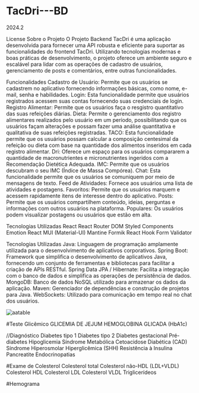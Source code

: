 # TacDri---BD
2024.2

License
Sobre o Projeto
O Projeto Backend TacDri é uma aplicação desenvolvida para fornecer uma API robusta e eficiente para suportar as funcionalidades do frontend TacDri. Utilizando tecnologias modernas e boas práticas de desenvolvimento, o projeto oferece um ambiente seguro e escalável para lidar com as operações de cadastro de usuários, gerenciamento de posts e comentários, entre outras funcionalidades.


Funcionalidades
Cadastro de Usuário: Permite que os usuários se cadastrem no aplicativo fornecendo informações básicas, como nome, e-mail, senha e habilidades.
Login: Esta funcionalidade permite que usuários registrados acessem suas contas fornecendo suas credenciais de login.
Registro Alimentar: Permite que os usuários faça o resgistro quantitativo das suas refeições diárias.
Dieta: Permite o gerenciamento dos registro alimentares realizados pelo usuário em um período, possibilitando que os usuários façam alterações e possam fazer uma análise quantitativa e qualitativa de suas refeições registradas.
TACO: Esta funcionalidade permite que os usuários possam calcular a composição centesimal da refeição ou dieta com base na quantidade dos alimentos inseridos em cada registro alimentar.
Dri: Oferece um espaço para os usuários compararem a quantidade de macronutrientes e micronutrientes ingeridos com a Recomendação Dietética Adequada. 
IMC: Permite que os usuários descubram o seu IMC (Índice de Massa Compórea).
Chat: Esta funcionalidade permite que os usuários se comuniquem por meio de mensagens de texto.
Feed de Atividades: Fornece aos usuários uma lista de atividades e postagens.
Favoritos: Permite que os usuários marquem e acessem rapidamente itens de interesse dentro do aplicativo.
Posts: Permite que os usuários compartilhem conteúdo, ideias, perguntas e informações com outros usuários na plataforma.
Populares: Os usuários podem visualizar postagens ou usuários que estão em alta.

Tecnologias Utilizadas
React
React Router DOM
Styled Components
Emotion React
MUI (Material-UI)
Mantine
Formik
React Hook Form
Validator

Tecnologias Utilizadas
Java: Linguagem de programação amplamente utilizada para o desenvolvimento de aplicativos corporativos.
Spring Boot: Framework que simplifica o desenvolvimento de aplicativos Java, fornecendo um conjunto de ferramentas e bibliotecas para facilitar a criação de APIs RESTful.
Spring Data JPA / Hibernate: Facilita a integração com o banco de dados e simplifica as operações de persistência de dados.
MongoDB: Banco de dados NoSQL utilizado para armazenar os dados da aplicação.
Maven: Gerenciador de dependências e construção de projetos para Java.
WebSockets: Utilizado para comunicação em tempo real no chat dos usuários.

![aatable](https://github.com/user-attachments/assets/6b8f0c50-ae0c-4ed2-9e84-223b95eb743b)


#Teste Glicêmico 
GLICEMIA DE JEJUM
HEMOGLOBINA GLICADA (HbA1c)

//Diagnóstico
Diabetes tipo 1
Diabetes tipo 2
Diabetes gestacional
Pré-diabetes
Hipoglicemia
Síndrome Metabólica
Cetoacidose Diabética (CAD)
Síndrome Hiperosmolar Hiperglicêmica (SHH)
Resistência à Insulina
Pancreatite
Endocrinopatias

#Exame de Colesterol 
Colesterol total
Colesterol não-HDL (LDL+VLDL)
Colesterol HDL
Colesterol LDL
Colesterol VLDL
Triglicerídeos


#Hemograma
